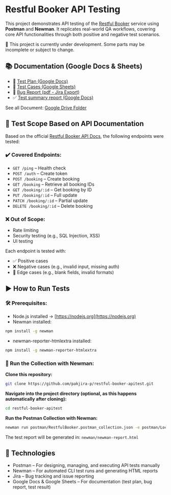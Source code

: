 # Restful Booker API Testing

This project demonstrates API testing of the [Restful Booker](https://restful-booker.herokuapp.com/apidoc/index.html) service using **Postman** and **Newman**. It replicates real-world QA workflows, covering core API functionalities through both positive and negative test scenarios.

🚧 This project is currently under development. Some parts may be incomplete or subject to change.


## 📚 Documentation (Google Docs & Sheets)

- 📄 [Test Plan (Google Docs)](https://docs.google.com/document/d/15bG17DtPcGlUgFnoRv-gz661ET5lTHgHp6scHIH23KM/edit?usp=sharing)  
- 🧪 [Test Cases (Google Sheets)](https://docs.google.com/spreadsheets/d/1rgkqMiNbyS-y_8oi02MdqlcCmQ5bzZE02DrH_tRnVHA/edit?usp=sharing)  
- 🐞 [Bug Report (pdf - Jira Export)](https://drive.google.com/file/d/1yADfFjnbzok0Eu13ZHsHmkVFukUX4Uje/view?usp=sharing)
- ✅ [Test summary report (Google Docs)](https://docs.google.com/document/d/1W4W9dBJad6wo3nSbC99AobTjrQgIiNjniXOK_bnWnIs/edit?usp=sharing)

See all Document: [Google Drive Folder](https://drive.google.com/drive/folders/1MIoYLWYLvWcCG8JbQDNiMqnRIg7oxRv3?usp=sharing)


## 🧪 Test Scope Based on API Documentation

Based on the official [Restful Booker API Docs](https://restful-booker.herokuapp.com/apidoc/index.html), the following endpoints were tested:

### ✔️ Covered Endpoints:

- `GET /ping` – Health check
- `POST /auth` – Create token
- `POST /booking` – Create booking
- `GET /booking` – Retrieve all booking IDs
- `GET /booking/:id` – Get booking by ID
- `PUT /booking/:id` – Full update
- `PATCH /booking/:id` – Partial update
- `DELETE /booking/:id` – Delete booking

### ❌ Out of Scope:

- Rate limiting
- Security testing (e.g., SQL Injection, XSS)
- UI testing

Each endpoint is tested with:
- ✅ Positive cases
- ❌ Negative cases (e.g., invalid input, missing auth)
- 🔄 Edge cases (e.g., blank fields, invalid formats)



## ▶️ How to Run Tests

### 🛠️ Prerequisites:
- Node.js installed → [https://nodejs.org](https://nodejs.org)
- Newman installed:

```bash
npm install -g newman
```

- newman-reporter-htmlextra installed:
```bash
npm install -g newman-reporter-htmlextra
```

### 🚀 Run the Collection with Newman:
**Clone this repository:**
```bash
git clone https://github.com/pakjira-p/restful-booker-apitest.git
```

**Navigate into the project directory (optional, as this happens automatically after cloning):**
```bash
cd restful-booker-apitest
```

**Run the Postman Collection with Newman:**
```bash
newman run postman/RestfulBooker.postman_collection.json -e postman/Local.postman_environment.json -r htmlextra --reporter-htmlextra-export newman/newman-report.html
```
The test report will be generated in: `newman/newman-report.html`



## 🧰 Technologies

- Postman – For designing, managing, and executing API tests manually
- Newman – For automated CLI test runs and generating HTML reports
- Jira – Bug tracking and issue reporting
- Google Docs & Google Sheets – For documentation (test plan, bug report, test result)

<!-- note for myself
📁 Project Structure
restful-booker-apitest/
├── postman/
│   ├── RestfulBooker.postman_collection.json        # Postman collection for testing the API
│   └── RestfulBookerEnvironment.json               # Postman environment variables for API testing
├── newman/
│   └── newman-report.html                          # HTML report generated by Newman
└── README.md                                       # This file, explaining how to run the tests -->